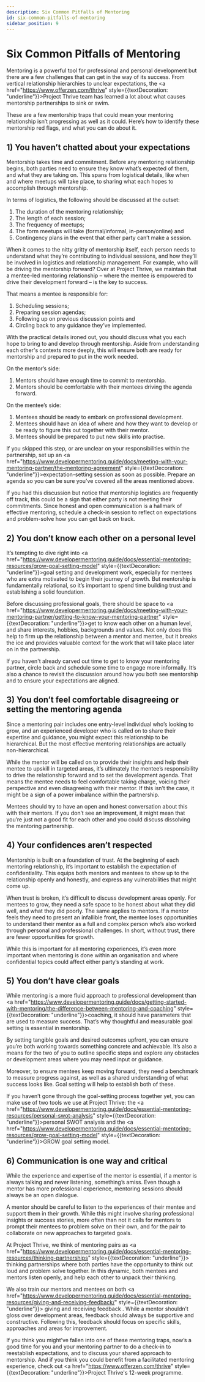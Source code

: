 ```yaml
---
description: Six Common Pitfalls of Mentoring
id: six-common-pitfalls-of-mentoring
sidebar_position: 9
---
```


# Six Common Pitfalls of Mentoring

Mentoring is a powerful tool for professional and personal development but there are a few challenges that can get in the way of its success. From vertical relationship hierarchies to unclear expectations, the <a href="https://www.offerzen.com/thrive" style={{textDecoration: "underline"}}>Project Thrive</a> team has learned a lot about what causes mentorship partnerships to sink or swim.

These are a few mentorship traps that could mean your mentoring relationship isn’t progressing as well as it could. Here’s how to identify these mentorship red flags, and what you can do about it.


## 1) You haven’t chatted about your expectations 
Mentorship takes time and commitment. Before any mentoring relationship begins, both parties need to ensure they know what’s expected of them, and what they are taking on. This spans from logistical details, like when and where meetups will take place, to sharing what each hopes to accomplish through mentorship. 

In terms of logistics, the following should be discussed at the outset: 

1. The duration of the mentoring relationship; 
2. The length of each session;
3. The frequency of meetups;
4. The form meetups will take (formal/informal, in-person/online) and
5.  Contingency plans in the event that either party can’t make a session. 

When it comes to the nitty gritty of mentorship itself, each person needs to understand what they’re contributing to individual sessions, and how they’ll be involved in logistics and relationship management. For example, who will be driving the mentorship forward? Over at Project Thrive, we maintain that a mentee-led mentoring relationship – where the mentee is empowered to drive their development forward – is the key to success. 

That means a mentee is responsible for: 

1. Scheduling sessions;
2. Preparing session agendas;
3. Following up on previous discussion points and 
4. Circling back to any guidance they’ve implemented.

With the practical details ironed out, you should discuss what you each hope to bring to and develop through mentorship. Aside from understanding each other's contexts more deeply, this will ensure both are ready for mentorship and prepared to put in the work needed. 

On the mentor’s side:

1. Mentors should have enough time to commit to mentorship.
2. Mentors should be comfortable with their mentees driving the agenda forward. 

On the mentee’s side: 

1. Mentees should be ready to embark on professional development.
2. Mentees should have an idea of where and how they want to develop or be ready to figure this out together with their mentor.
3. Mentees should be prepared to put new skills into practise. 

If you skipped this step, or are unclear on your responsibilities within the partnership, set up an <a href="https://www.developermentoring.guide/docs/meeting-with-your-mentoring-partner/the-mentoring-agreement" style={{textDecoration: "underline"}}>expectation-setting session</a> as soon as possible. Prepare an agenda so you can be sure you’ve covered all the areas mentioned above. 

If you had this discussion but notice that mentorship logistics are frequently off track, this could be a sign that either party is not meeting their commitments. Since honest and open communication is a hallmark of effective mentoring, schedule a check-in session to reflect on expectations and problem-solve how you can get back on track.

## 2) You don’t know each other on a personal level 

It’s tempting to dive right into <a href="https://www.developermentoring.guide/docs/essential-mentoring-resources/grow-goal-setting-model" style={{textDecoration: "underline"}}>goal setting</a> and development work, especially for mentees who are extra motivated to begin their journey of growth. But mentorship is fundamentally relational, so it’s important to spend time building trust and establishing a solid foundation. 

Before discussing professional goals, there should be space to <a href="https://www.developermentoring.guide/docs/meeting-with-your-mentoring-partner/getting-to-know-your-mentoring-partner" style={{textDecoration: "underline"}}>get to know each other</a>  on a human level, and share interests, hobbies, backgrounds and values. Not only does this help to firm up the relationship between a mentor and mentee, but it breaks the ice and provides valuable context for the work that will take place later on in the partnership. 

If you haven't already carved out time to get to know your mentoring partner, circle back and schedule some time to engage more informally. It’s also a chance to revisit the discussion around how you both see mentorship and to ensure your expectations are aligned.

## 3) You don’t feel comfortable disagreeing or setting the mentoring agenda 
Since a mentoring pair includes one entry-level individual who’s looking to grow, and an experienced developer who is called on to share their expertise and guidance, you might expect this relationship to be hierarchical. But the most effective mentoring relationships are actually non-hierarchical. 

While the mentor will be called on to provide their insights and help their mentee to upskill in targeted areas, it’s ultimately the mentee’s responsibility to drive the relationship forward and to set the development agenda. That means the mentee needs to feel comfortable taking charge, voicing their perspective and even disagreeing with their mentor. If this isn’t the case, it might be a sign of a power imbalance within the partnership. 

Mentees should try to have an open and honest conversation about this with their mentors. If you don’t see an improvement, it might mean that you’re just not a good fit for each other and you could discuss dissolving the mentoring partnership.  

## 4) Your confidences aren’t respected 

Mentorship is built on a foundation of trust. At the beginning of each mentoring relationship, it’s important to establish the expectation of confidentiality. This equips both mentors and mentees to show up to the relationship openly and honestly, and express any vulnerabilities that might come up. 

When trust is broken, it’s difficult to discuss development areas openly. For mentees to grow, they need a safe space to be honest about what they did well, and what they did poorly. The same applies to mentors. If a mentor feels they need to present an infallible front, the mentee loses opportunities to understand their mentor as a full and complex person who’s also worked through personal and professional challenges. In short, without trust, there are fewer opportunities for growth.  

While this is important for all mentoring experiences, it’s even more important when mentoring is done within an organisation and where confidential topics could affect either party’s standing at work. 

## 5) You don’t have clear goals
While mentoring is a more fluid approach to professional development than <a href="https://www.developermentoring.guide/docs/getting-started-with-mentoring/the-difference-between-mentoring-and-coaching" style={{textDecoration: "underline"}}>coaching</a>, it should have parameters that are used to measure success. That’s why thoughtful and measurable goal setting is essential in mentorship. 

By setting tangible goals and desired outcomes upfront, you can ensure you’re both working towards something concrete and achievable. It’s also a means for the two of you to outline specific steps and explore any obstacles or development areas where you may need input or guidance.

Moreover, to ensure mentees keep moving forward, they need a benchmark to measure progress against, as well as a shared understanding of what success looks like. Goal setting will help to establish both of these. 

If you haven’t gone through the goal-setting process together yet, you can make use of two tools we use at Project Thrive: the <a href="https://www.developermentoring.guide/docs/essential-mentoring-resources/personal-swot-analysis" style={{textDecoration: "underline"}}>personal SWOT analysis</a> and the <a href="https://www.developermentoring.guide/docs/essential-mentoring-resources/grow-goal-setting-model" style={{textDecoration: "underline"}}>GROW goal setting model</a>.

## 6) Communication is one way and critical 
While the experience and expertise of the mentor is essential, if a mentor is always talking and never listening, something’s amiss. Even though a mentor has more professional experience, mentoring sessions should always be an open dialogue. 

A mentor should be careful to listen to the experiences of their mentee and support them in their growth. While this might involve sharing professional insights or success stories, more often than not it calls for mentors to prompt their mentees to problem solve on their own, and for the pair to collaborate on new approaches to targeted goals.

At Project Thrive, we think of mentoring pairs as <a href="https://www.developermentoring.guide/docs/essential-mentoring-resources/thinking-partnerships" style={{textDecoration: "underline"}}> thinking partnerships </a> where both parties have the opportunity to think out loud and problem solve together. In this dynamic, both mentees and mentors listen openly, and help each other to unpack their thinking. 

We also train our mentors and mentees on both <a href="https://www.developermentoring.guide/docs/essential-mentoring-resources/giving-and-receiving-feedback/" style={{textDecoration: "underline"}}> giving and receiving feedback </a>. While a mentor shouldn’t gloss over development areas, feedback should always be supportive and constructive. Following this, feedback should focus on specific skills, approaches and areas for improvement. 

If you think you might’ve fallen into one of these mentoring traps, now’s a good time for you and your mentoring partner to do a check-in to reestablish expectations, and to discuss your shared approach to mentorship. And if you think you could benefit from a facilitated mentoring experience, check out <a href="https://www.offerzen.com/thrive" style={{textDecoration: "underline"}}>Project Thrive's</a> 12-week programme. 







